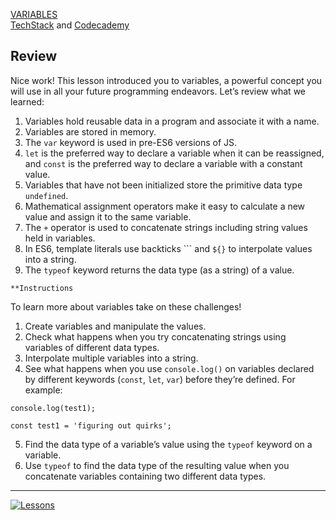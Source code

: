 [VARIABLES](https://drive.google.com/drive/folders/1bBT95ZTPACRT9YqtJIWHuPjjKv-kq7hw?usp=sharing)<br>
[TechStack](https://techstack.surge.sh) and [Codecademy](http://ssqt.co/mQfpbL0)

## Review

Nice work! This lesson introduced you to variables, a powerful concept you will use in all your future programming endeavors.
Let’s review what we learned:
1. Variables hold reusable data in a program and associate it with a name.
2. Variables are stored in memory.
3. The `var` keyword is used in pre-ES6 versions of JS.
4. `let` is the preferred way to declare a variable when it can be reassigned, and `const` is the preferred way to declare a variable with a constant value.
5. Variables that have not been initialized store the primitive data type `undefined`.
6. Mathematical assignment operators make it easy to calculate a new value and assign it to the same variable.
7. The `+` operator is used to concatenate strings including string values held in variables.
8. In ES6, template literals use backticks ``` and `${}` to interpolate values into a string.
9. The `typeof` keyword returns the data type (as a string) of a value.

```
**Instructions
```

To learn more about variables take on these challenges!
1. Create variables and manipulate the values.
2. Check what happens when you try concatenating strings using variables of different data types.
3. Interpolate multiple variables into a string.
4. See what happens when you use `console.log()` on variables declared by different keywords (`const`, `let`, `var`) before they’re defined. For example:

```
console.log(test1);

const test1 = 'figuring out quirks';
```

5. Find the data type of a variable’s value using the `typeof` keyword on a variable.
6. Use `typeof` to find the data type of the resulting value when you concatenate variables containing two different data types.

--------------------------------------------------------------------------------

[![Lessons](https://s3.amazonaws.com/codecademy-content/courses/learn-javascript-variables/variable+boxes.svg)](https://drive.google.com/drive/folders/1bBT95ZTPACRT9YqtJIWHuPjjKv-kq7hw?usp=sharing)
